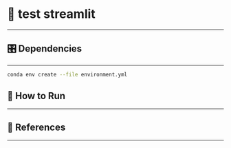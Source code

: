 # 📝 test streamlit
***

## 🎛  Dependencies
***

```bash
conda env create --file environment.yml
```

## :running: How to Run ##
***

## :gem: References ##
***
